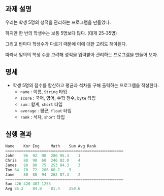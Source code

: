 ## 과제 설명

우리는 학생 5명의 성적을 관리하는 프로그램을 만들었다.

하지만 한 반의 학생수는 보통 5명보다 많다. (대개 25-35명)

그리고 반마다 학생수가 다르기 때문에 이에 대한 고려도 해야된다.

따라서 임의의 학생 수를 고려해 성적을 입력받아 관리하는 프로그램을 만들어 보자.

## 명세

- 학생 5명의 점수를 합산하고 평균과 석차를 구해 출력하는 프로그램을 작성한다.
   - `name` : 이름, `String` 타입
   - `score` : 국어, 영어, 수학 점수, `byte` 타입
   - `sum` : 합계, `short` 타입
   - `average` : 평균, `float` 타입
   - `rank` : 석차, `short` 타입

## 실행 결과

```C++
Name	Kor	Eng     Math	Sum	Avg	Rank
====================================================
John	96	92	98	286	95.3	1
Chris	88	90	68	246	82.0	4
James	98	80	75	253	84.3	3
Tom	64	70	72	206	68.7	5
Jane	80	88	94	262	87.3	2
====================================================
Sum	426	420	407	1253
Avg	85.2	84.0	81.4	250.6
```